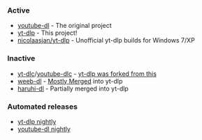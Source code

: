 ### Active

- [youtube-dl](https://github.com/ytdl-org/youtube-dl) - The original project
- [yt-dlp](https://github.com/yt-dlp/yt-dlp) - This project!
- [nicolaasjan/yt-dlp](https://github.com/nicolaasjan/yt-dlp) - Unofficial yt-dlp builds for Windows 7/XP

### Inactive
    
- [yt-dlc](https://github.com/blackjack4494/yt-dlc)/[youtube-dlc](https://github.com/blackjack4494/youtube-dlc) - [yt-dlp was forked from this](https://github.com/blackjack4494/yt-dlc/issues/289)
- [weeb-dl](https://github.com/animelover1984/youtube-dl) - [Mostly Merged](https://github.com/yt-dlp/yt-dlp/pull/31) into yt-dlp
- [haruhi-dl](https://git.sakamoto.pl/laudom/haruhi-dl) - Partially merged into yt-dlp

### Automated releases

- [yt-dlp nightly](https://github.com/yt-dlp/yt-dlp-nightly-builds)
- [youtube-dl nightly](https://github.com/ytdl-org/ytdl-nightly)

